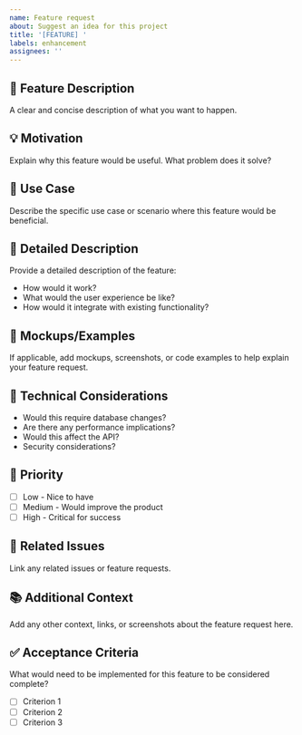 ```yaml
---
name: Feature request
about: Suggest an idea for this project
title: '[FEATURE] '
labels: enhancement
assignees: ''
---
```


## 🚀 Feature Description
A clear and concise description of what you want to happen.

## 💡 Motivation
Explain why this feature would be useful. What problem does it solve?

## 🎯 Use Case
Describe the specific use case or scenario where this feature would be beneficial.

## 📝 Detailed Description
Provide a detailed description of the feature:
- How would it work?
- What would the user experience be like?
- How would it integrate with existing functionality?

## 🎨 Mockups/Examples
If applicable, add mockups, screenshots, or code examples to help explain your feature request.

## 🔧 Technical Considerations
- Would this require database changes?
- Are there any performance implications?
- Would this affect the API?
- Security considerations?

## 🌟 Priority
- [ ] Low - Nice to have
- [ ] Medium - Would improve the product
- [ ] High - Critical for success

## 🔗 Related Issues
Link any related issues or feature requests.

## 📚 Additional Context
Add any other context, links, or screenshots about the feature request here.

## ✅ Acceptance Criteria
What would need to be implemented for this feature to be considered complete?
- [ ] Criterion 1
- [ ] Criterion 2
- [ ] Criterion 3
